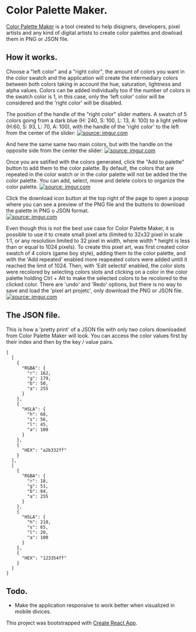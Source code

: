 # Color Palette Maker.

[Color Palette Maker](https://andersondematos.github.io/ColorPaletteMaker/) is a tool created to help disigners, developers, pixel artists and any kind of digital artists to create color palettes and dowload them in PNG or JSON file.


## How it works.

Choose a "left color" and a "right color", the amount of colors you want in the color swatch and the application will create the intermediary colors between both colors taking in account the hue, saturation, lightness and alpha values. Colors can be added individually too if the number of colors in the swatch color is 1, in this case, only the 'left color' color will be considered and the 'right color' will be disabled. 

The position of the handle of the "right color" slider matters.
A swatch of 5 colors going from a dark blue (H: 240, S: 100, L: 13, A: 100) to a light yellow (H:60, S: 93, L: 70, A: 100), with the handle of the 'right color' to the left from the center of the slider:
<a href="https://imgur.com/E2qRcQx"><img src="https://i.imgur.com/E2qRcQx.png" title="source: imgur.com" /></a>


And here the same same two main colors, but with the handle on the opposite side from the center the slider:
<a href="https://imgur.com/Ktvk2g2"><img src="https://i.imgur.com/Ktvk2g2.png" title="source: imgur.com" /></a>


Once you are satified with the colors generated, click the "Add to palette" button to add them to the color palette. By default, the colors that are repeated in the color watch or in the color palette will not be added the the color palette.
You can add, select, move and delete colors to organize the color palette.
<a href="https://imgur.com/dGgy8Op"><img src="https://i.imgur.com/dGgy8Op.png" title="source: imgur.com" /></a>


Click the download icon button at the top right of the page to open a popup where you can see a preview of the PNG file and the buttons to download the palette in PNG o JSON format.  
<a href="https://imgur.com/E9JMdGH"><img src="https://i.imgur.com/E9JMdGH.png" title="source: imgur.com" /></a>


Even though this is not the best use case for Color Palette Maker, it is possible to use it to create small pixel arts (limited to 32x32 pixel in scale 1:1, or any resolution limited to 32 pixel in width, where width * height is less than or equal to 1024 pixels).
To create this pixel art, was first created color swatch of 4 colors (game boy style), adding them to the color palette, and with the 'Add repeated' enabled more reapeated colors were added untill it reached the limit of 1024. Then, with 'Edit selectd' enabled, the color slots were recolored by selecting colors slots and clicking on a color in the color palette holding Ctrl + Alt to make the selected colors to be recolored to the clicked color.
There are 'undo' and 'Redo' options, but there is no way to save and load the 'pixel art projetc', only download the PNG or JSON file.
<a href="https://imgur.com/WV997IC"><img src="https://i.imgur.com/WV997IC.png" title="source: imgur.com" /></a>


## The JSON file.

This is how a 'pretty print' of a JSON file with only two colors downloaded from Color Palette Maker will look.
You can access the color values first by their index and then by the key / value pairs. 
```
[
  [
    {
      "RGBA": {
        "r": 162,
        "g": 179,
        "b": 50,
        "a": 255
      }
    },
    {
      "HSLA": {
        "h": 68,
        "s": 56,
        "l": 45,
        "a": 100
      }
    },
    {
      "HEX": "a2b332ff"
    }
  ],
  [
    {
      "RGBA": {
        "r": 18,
        "g": 51,
        "b": 84,
        "a": 255
      }
    },
    {
      "HSLA": {
        "h": 210,
        "s": 65,
        "l": 20,
        "a": 100
      }
    },
    {
      "HEX": "123354ff"
    }
  ]
]
```

## Todo.

* Make the application responsive to work better when visualized in mobile divices.


This project was bootstrapped with [Create React App](https://github.com/facebook/create-react-app).
